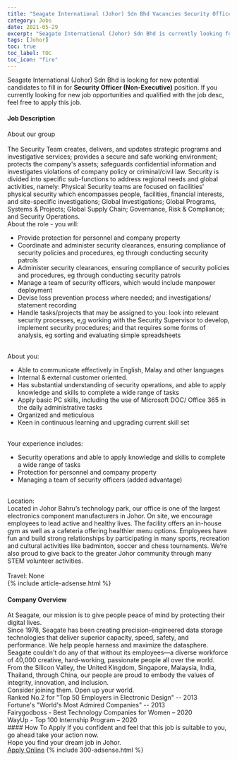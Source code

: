 ```yaml
---
title: "Seagate International (Johor) Sdn Bhd Vacancies Security Officer (Non-Executive)" 
category: Jobs 
date: 2021-05-29 
excerpt: "Seagate International (Johor) Sdn Bhd is currently looking for suitable person to fill in the Security Officer (Non-Executive) which based in Johor" 
tags: [Johor] 
toc: true 
toc_label: TOC 
toc_icon: "fire" 
--- 
```


<p>Seagate International (Johor) Sdn Bhd is looking for new potential candidates to fill in for <b>Security Officer (Non-Executive)</b> position. If you currently looking for new job opportunities and qualified with the job desc, feel free to apply this job.
</p><div><div><h4>Job Description</h4></div><div><div><span><div><div><div>About our group</div><div><br>The Security Team creates, delivers, and updates strategic programs and investigative services; provides a secure and safe working environment; protects the company's assets; safeguards confidential information and investigates violations of company policy or criminal/civil law. Security is divided into specific sub-functions to address regional needs and global activities, namely: Physical Security teams are focused on facilities' physical security which encompasses people, facilities, financial interests, and site-specific investigations; Global Investigations; Global Programs, Systems &amp; Projects; Global Supply Chain; Governance, Risk &amp; Compliance; and Security Operations.</div><div>About the role - you will:</div><ul><li>Provide protection for personnel and company property</li><li>Coordinate and administer security clearances, ensuring compliance of security policies and procedures, eg through conducting security patrols</li><li>Administer security clearances, ensuring compliance of security policies and procedures, eg through conducting security patrols</li><li>Manage a team of security officers, which would include manpower deployment</li><li>Devise loss prevention process where needed; and investigations/ statement recording</li><li>Handle tasks/projects that may be assigned to you: look into relevant security processes, e,g working with the Security Supervisor to develop, implement security procedures; and that requires some forms of analysis, eg sorting and evaluating simple spreadsheets</li></ul><div><br>About you:</div><ul><li>Able to communicate effectively in English, Malay and other languages</li><li>Internal &amp; external customer oriented.</li><li>Has substantial understanding of security operations, and able to apply knowledge and skills to complete a wide range of tasks</li><li>Apply basic PC skills, including the use of Microsoft DOC/ Office 365 in the daily administrative tasks</li><li>Organized and meticulous</li><li>Keen in continuous learning and upgrading current skill set</li></ul><div><br>Your experience includes:</div><ul><li>Security operations and able to apply knowledge and skills to complete a wide range of tasks</li><li>Protection for personnel and company property</li><li>Managing a team of security officers (added advantage)</li></ul><div><br>Location:<br>Located in Johor Bahru&#8217;s technology park, our office is one of the largest electronics component manufacturers in Johor. On site, we encourage employees to lead active and healthy lives. The facility offers an in-house gym as well as a cafeteria offering healthier menu options. Employees have fun and build strong relationships by participating in many sports, recreation and cultural activities like badminton, soccer and chess tournaments. We&#8217;re also proud to give back to the greater Johor community through many STEM volunteer activities.</div><br>Travel: None</div></div></span></div></div></div> 
{% include article-adsense.html %} 
<div><div><h4>Company Overview</h4></div><div><div><span><div><div>
	At Seagate, our mission is to give people peace of mind by protecting their digital lives.<br>
	Since 1978, Seagate has been creating precision-engineered data storage technologies that deliver superior capacity, speed, safety, and performance. We help people harness and maximize the datasphere.<br>
	Seagate couldn't do any of that without its employees&#8212;a diverse workforce of 40,000 creative, hard-working, passionate people all over the world. From the Silicon Valley, the United Kingdom, Singapore, Malaysia, India, Thailand, through China, our people are proud to embody the values of integrity, innovation, and inclusion.
	<div>
		Consider joining them. Open up your world.</div>
<div>
		Ranked No.2 for "Top 50 Employers in Electronic Design" -- 2013<br>
		Fortune's "World's Most Admired Companies" -- 2013</div>
	Fairygodboss - Best Technology Companies for Women &#8211; 2020<br>
	WayUp - Top 100 Internship Program &#8211; 2020</div></div></span></div></div></div> 
#### How To Apply 
If you confident and feel that this job is suitable to you, go ahead take your action now. <br/> 
Hope you find your dream job in Johor. <br/> 
<a href="https://www.jobstreet.com.my/en/job/security-officer-non-executive-4552350?jobId=jobstreet-my-job-4552350&" class="btn btn--info" target="_blank" rel="nofollow noopenner">Apply Online</a> 
{% include 300-adsense.html %} 